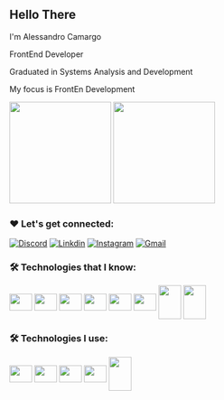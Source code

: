 ## Hello There

I'm Alessandro Camargo
 
FrontEnd Developer

Graduated in Systems Analysis and Development

My focus is FrontEn Development

<div>
  <img height="180em" src="https://github-readme-stats.vercel.app/api?username=sancamargosan&show_icons=true&theme=tokyonight"/>
  <img height="180em" src="https://github-readme-stats.vercel.app/api/top-langs/?username=sancamargosan&layout=compact&theme=tokyonight"/>
</div>

### ❤️ Let's get connected:

[![Discord](https://img.shields.io/badge/Discord-7289DA?style=for-the-badge&logo=discord&logoColor=white)](https://discord.gg/913998457163878480)
[![Linkdin](https://img.shields.io/badge/LinkedIn-0077B5?style=for-the-badge&logo=linkedin&logoColor=white)](https://www.linkedin.com/in/alessandro-camargo-740502142/)
[![Instagram](https://img.shields.io/badge/Instagram-E4405F?style=for-the-badge&logo=instagram&logoColor=white)](https://www.instagram.com/sancamargosan/)
[![Gmail](https://img.shields.io/badge/Gmail-D14836?style=for-the-badge&logo=gmail&logoColor=white)](mailto:alessancamargo@gmail.com)

### 🛠️ Technologies that I know:

<div>
<img align="center"  height="30" width="40" src="https://cdn.jsdelivr.net/gh/devicons/devicon/icons/html5/html5-original.svg"/>
<img align="center"  height="30" width="40" src="https://cdn.jsdelivr.net/gh/devicons/devicon/icons/css3/css3-original.svg"/>
<img align="center"  height="30" width="40" src="https://cdn.jsdelivr.net/gh/devicons/devicon/icons/javascript/javascript-original.svg"/>
<img align="center"  height="30" width="40" src="https://cdn.jsdelivr.net/gh/devicons/devicon/icons/flutter/flutter-original.svg" />
<img align="center"  height="30" width="40" src="https://cdn.jsdelivr.net/gh/devicons/devicon/icons/react/react-original-wordmark.svg" />
<img align="center"  height="30" width="40" src="https://cdn.jsdelivr.net/gh/devicons/devicon/icons/bootstrap/bootstrap-original-wordmark.svg" />
<img align="center"  height="60" width="40" src="https://cdn.jsdelivr.net/gh/devicons/devicon/icons/nodejs/nodejs-plain.svg" />
<img align="center"  height="60" width="40" src="https://cdn.jsdelivr.net/gh/devicons/devicon/icons/python/python-original.svg" />

</div>

### 🛠️ Technologies I use:
<img align="center"  height="30" width="40" src="https://cdn.jsdelivr.net/gh/devicons/devicon/icons/html5/html5-original.svg"/>
<img align="center"  height="30" width="40" src="https://cdn.jsdelivr.net/gh/devicons/devicon/icons/css3/css3-original.svg"/>
<img align="center"  height="30" width="40" src="https://cdn.jsdelivr.net/gh/devicons/devicon/icons/javascript/javascript-original.svg"/>
<img align="center"  height="30" width="40" src="https://cdn.jsdelivr.net/gh/devicons/devicon/icons/bootstrap/bootstrap-original-wordmark.svg" />
<img align="center"  height="60" width="40" src="https://cdn.jsdelivr.net/gh/devicons/devicon/icons/python/python-original.svg" />
